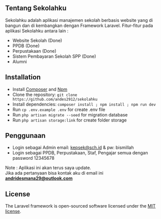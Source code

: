 ## Tentang Sekolahku

Sekolahku adalah aplikasi manajemen sekolah berbasis website yang di bangun dan di kembangkan dengan Framework Laravel. Fitur-fitur pada aplikasi Sekolahku antara lain :

- Website Sekolah (Done)
- PPDB (Done)
- Perpustakaan (Done)
- Sistem Pembayaran Sekolah SPP (Done)
- Alumni

## Installation

* Install [Composer](https://getcomposer.org/download) and [Npm](https://nodejs.org/en/download)
* Clone the repository: `git clone https://github.com/andes2912/sekolahku`
* Install dependencies: `composer install ; npm install ; npm run dev`
* Run `cp .env.example .env` for create .env file
* Run `php artisan migrate --seed` for migration database
* Run `php artisan storage:link` for create folder storage

## Penggunaan
* Login sebagai Admin email: kepsek@sch.id & pw: bismillah
* Login sebagai PPDB, Perpustakaan, Staf, Pengajar semua dengan password 12345678

Note : Aplikasi ini akan terus saya update.<br>
Jika ada pertanyaan bisa kontak aku di email ini <b>andridesmana29@outlook.com</b>
</p>


## License

The Laravel framework is open-sourced software licensed under the [MIT license](https://opensource.org/licenses/MIT).
